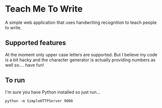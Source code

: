 Teach Me To Write
====

A simple web application that uses handwriting recognition to teach people to write.

Supported features
---
At the moment only upper case letters are supported. But I believe my code is a bit hacky and the character generator is actually providing numbers as well so.... have fun!

To run
---
I'm sure you have Python installed so just run...

    python -m SimpleHTTPServer 9000
